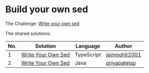 # Build your own sed

The Challenge: [Write your own sed](https://codingchallenges.fyi/challenges/challenge-sed)

The shared solutions:

| No. | Solution | Language | Author |
|-----|----------|----------|--------|
| 1 | [Write Your Own Sed](https://github.com/jainmohit2001/coding-challenges/tree/master/src/21) | TypeScript | [jainmohit2001](https://github.com/jainmohit2001) |
| 2 | [Write Your Own Sed](https://github.com/priyapatelsp/Sed_Tool)                              | Java       | [priyapatelsp](https://github.com/priyapatelsp) |
